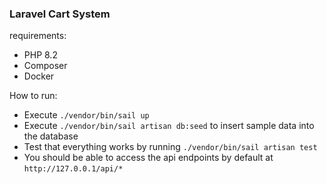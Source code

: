 ### Laravel Cart System

requirements:
- PHP 8.2
- Composer
- Docker

How to run:
- Execute ```./vendor/bin/sail up```
- Execute ```./vendor/bin/sail artisan db:seed``` to insert sample data into the database
- Test that everything works by running ```./vendor/bin/sail artisan test```
- You should be able to access the api endpoints by default at ```http://127.0.0.1/api/*```
